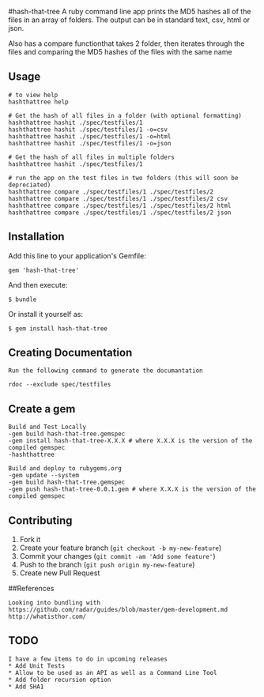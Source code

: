 #hash-that-tree
A ruby command line app prints the MD5 hashes all of the files in an array of folders. 
The output can be in standard text, csv, html or json. 

Also has a compare functionthat takes 2 folder, then iterates through the files and comparing the MD5 hashes of the files with the same name

## Usage
	# to view help	
	hashthattree help
	
	# Get the hash of all files in a folder (with optional formatting)
	hashthattree hashit ./spec/testfiles/1 
	hashthattree hashit ./spec/testfiles/1 -o=csv
	hashthattree hashit ./spec/testfiles/1 -o=html
	hashthattree hashit ./spec/testfiles/1 -o=json
	
	# Get the hash of all files in multiple folders 
	hashthattree hashit ./spec/testfiles/1 
	
	# run the app on the test files in two folders (this will soon be depreciated)
	hashthattree compare ./spec/testfiles/1 ./spec/testfiles/2
	hashthattree compare ./spec/testfiles/1 ./spec/testfiles/2 csv
	hashthattree compare ./spec/testfiles/1 ./spec/testfiles/2 html
	hashthattree compare ./spec/testfiles/1 ./spec/testfiles/2 json

## Installation

Add this line to your application's Gemfile:

    gem 'hash-that-tree'

And then execute:

    $ bundle

Or install it yourself as:

    $ gem install hash-that-tree

## Creating Documentation
	Run the following command to generate the documantation
	
	rdoc --exclude spec/testfiles

## Create a gem
	
	Build and Test Locally
	-gem build hash-that-tree.gemspec
	-gem install hash-that-tree-X.X.X # where X.X.X is the version of the compiled gemspec
	-hashthattree
	
	Build and deploy to rubygems.org
	-gem update --system
	-gem build hash-that-tree.gemspec
	-gem push hash-that-tree-0.0.1.gem # where X.X.X is the version of the compiled gemspec

## Contributing

1. Fork it
2. Create your feature branch (`git checkout -b my-new-feature`)
3. Commit your changes (`git commit -am 'Add some feature'`)
4. Push to the branch (`git push origin my-new-feature`)
5. Create new Pull Request

##References
	
	Looking into bundling with https://github.com/radar/guides/blob/master/gem-development.md
	http://whatisthor.com/

## TODO

	I have a few items to do in upcoming releases
	* Add Unit Tests
	* Allow to be used as an API as well as a Command Line Tool
	* Add folder recursion option
	* Add SHA1 

